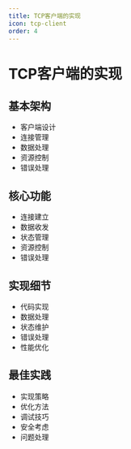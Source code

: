 ```yaml
---
title: TCP客户端的实现
icon: tcp-client
order: 4
---
```


# TCP客户端的实现

## 基本架构
- 客户端设计
- 连接管理
- 数据处理
- 资源控制
- 错误处理

## 核心功能
- 连接建立
- 数据收发
- 状态管理
- 资源控制
- 错误处理

## 实现细节
- 代码实现
- 数据处理
- 状态维护
- 错误处理
- 性能优化

## 最佳实践
- 实现策略
- 优化方法
- 调试技巧
- 安全考虑
- 问题处理
